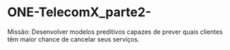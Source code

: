 # ONE-TelecomX_parte2-
Missão: Desenvolver modelos preditivos capazes de prever quais clientes têm maior chance de cancelar seus serviços.
